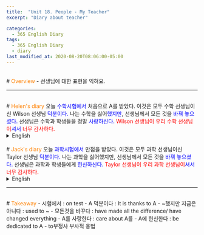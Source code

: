 ```yaml
---
title:  "Unit 18. People - My Teacher"
excerpt: "Diary about teacher"

categories:
  - 365 English Diary
tags:
  - 365 English Diary
  - diary
last_modified_at: 2020-08-20T08:06:00-05:00
---
```

<!--
%% color
%% 주황색 : <span style="color:#FF8000"></span>
%% 파란색 : <span style="color:#0000FF"></span>
%% 빨간색 : <span style="color:#FF0000"></span>
%% 초록색 : <span style="color:#00FF00"></span>
%% 보라색 : <span style="color:#9A2EFE"></span>

주어 -> 서술어 -> 서술어 뒷자리 순으로 사고.

<span style="color:blue">
</span>
-->
<br>
# <span style="color:#FF8000">Overview</span>
- 선생님에 대한 표현을 익혀요.
  
----
<br>
<!-- mp3 -->
<audio id="a1" src="/assets/mp3/365english/Week4_03_01.mp3" preload hidden="false"></audio>
<audio id="a2" src="/assets/mp3/365english/Week4_03_02.mp3" preload hidden="false"></audio>
<audio id="a3" src="/assets/mp3/365english/Week4_03_03.mp3" preload hidden="false"></audio>
<audio id="a4" src="/assets/mp3/365english/Week4_03_04.mp3" preload hidden="false"></audio>
<audio id="a5" src="/assets/mp3/365english/Week4_03_05.mp3" preload hidden="false"></audio>
<audio id="a6" src="/assets/mp3/365english/Week4_03_06.mp3" preload hidden="false"></audio>
<audio id="a7" src="/assets/mp3/365english/Week4_03_07.mp3" preload hidden="false"></audio>
<audio id="a8" src="/assets/mp3/365english/Week4_03_08.mp3" preload hidden="false"></audio>
<audio id="a9" src="/assets/mp3/365english/Week4_03_09.mp3" preload hidden="false"></audio>
<audio id="a10" src="/assets/mp3/365english/Week4_03_10.mp3" preload hidden="false"></audio>
# <span style="color:#FF8000">Helen's diary</span>
오늘 <span style="color:blue">수학시험에서</span> 처음으로 A를 받았다.  
이것은 모두 수학 선생님이신 Wilson 선생님 <span style="color:blue">덕분이다.</span>  
나는 수학을 싫어<span style="color:blue">했지만</span>, 선생님께서 모든 것을 <span style="color:blue">바꿔 놓으셨다.</span>  
선생님은 수학과 학생들을 정말 <span style="color:blue">사랑하신다.</span>  
<span style="color:red">Wilson 선생님이 우리 수학 선생님이<span style="color:blue">셔서</span> 너무 감사하다.</span>  
  
<details>
<summary>English</summary>
<div markdown="1">
<span onclick="document.getElementById('a1').play(); return false;">I got my first A <span style="color:blue">on the math test</span> today.</span>  
<span onclick="document.getElementById('a2').play(); return false;"><span style="color:blue">This(It) is all thanks to</span> Ms. Wilson, my math teacher.</span>  
<span onclick="document.getElementById('a3').play(); return false;">I <span style="color:blue">used to</span> hate math, but she <span style="color:blue">has made</span> all the difference.</span>  
<span onclick="document.getElementById('a4').play(); return false;">She really <span style="color:blue">cares about</span> the subject and her students.</span>  
<span onclick="document.getElementById('a5').play(); return false;"><span style="color:red">I feel so grateful <span style="color:blue">to have</span> her as my math teacher.</span></span>  
</div>
</details>
<br>
# <span style="color:#FF8000">Jack's diary</span>
오늘 <span style="color:blue">과학시험에서</span> 만점을 받았다.  
이것은 모두 과학 선생님이신 Taylor 선생님 <span style="color:blue">덕분이다.</span>  
나는 과학을 싫어했지만, 선생님께서 모든 것을 <span style="color:blue">바꿔 놓으셨다.</span>  
선생님은 과학과 학생들에게 <span style="color:blue">헌신하신다.</span>  
<span style="color:red">Taylor 선생님이 우리 과학 선생님이<span style="color:blue">셔서</span> 너무 감사하다.</span>  
  
<details>
<summary>English</summary>
<div markdown="1">
<span onclick="document.getElementById('a6').play(); return false;">I got a perfect score <span style="color:blue">on my science test</span> today.</span>  
<span onclick="document.getElementById('a7').play(); return false;"><span style="color:blue">This is all thanks to</span> Mr. Taylor, my science teacher.</span>  
<span onclick="document.getElementById('a8').play(); return false;">I used to hate science, but he <span style="color:blue">has changed</span> everything.</span>  
<span onclick="document.getElementById('a9').play(); return false;">He <span style="color:blue">is dedicated to</span> the subject and his students.</span>  
<span onclick="document.getElementById('a10').play(); return false;"><span style="color:red">I'm so blessed <span style="color:blue">to have</span> him as my science teacher.</span></span>  
</div>
</details>
  
----
<br>
# <span style="color:#FF8000">Takeaway</span>
- 시험에서 : on test
- A 덕분이다 : It is thanks to A
- ~했지만 지금은 아니다 : used to ~
- 모든것을 바꾸다 : have made all the difference/ have changed everything
- A를 사랑한다 : care about A를
- A에 헌신한다 : be dedicated to A
- to부정사 부사적 용법